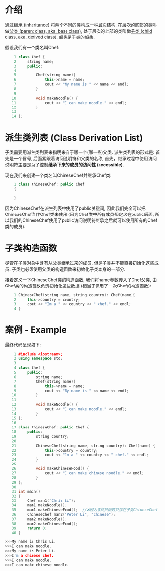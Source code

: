 # 介绍

通过<u>继承 (inheritance)</u> 将两个不同的类构成一种层次结构. 在层次的底部的类叫做<u>父类 (parent class, aka. base class)</u>, 处于层次的上部的类叫做<u>子类 (child class, aka. derived class)</u>. 超类是子类的超集.

假设我们有一个类名叫Chef:

```cpp
    1 class Chef {
    2     string name;
    3     public:
    4         
    5         Chef(string name){
    6             this->name = name;
    7             cout << "My name is " << name << endl;
    8         }
    9         
   10         void makeNoodle() {
   11             cout << "I can make noodle." << endl;
   12         }
   13 
   14 };
```

# 派生类列表 (Class Derivation List)

子类需要用派生类列表来指明来自于哪一个(哪一些)父类. 派生类列表的形式是: 首先是一个冒号, 后面紧跟着访问说明符和父类的名称, 首先，继承过程中使用访问说明符主要是为了控制**继承下来的成员的访问性 (accessible)**.

现在我们来创建一个类名叫ChineseChef并继承Chef类:

```cpp
    1 class ChineseChef: public Chef 
    {

    }
```

因为ChineseChef在派生列表中使用了public关键词, 因此我们完全可以把ChineseChef当作Chef类来使用 (因为Chef类中所有成员都定义在public后面, 所以我们的ChineseChef使用了public访问说明符继承之后就可以使用所有的Chef类的成员).

# 子类构造函数

尽管在子类对象中含有从父类继承过来的成员, 但是子类并不能直接初始化这些成员. 子类也必须使用父类的构造函数来初始化子类本身的一部分.

接着定义一下ChineseChef类的构造函数, 我们将name参数传入了Chef父类, 由Chef类的构造函数负责初始化这些数据 (相当于调用了一次Chef的构造函数):

```cpp
    1 ChineseChef(string name, string country): Chef(name){
    2     this->country = country;
    3     cout << "Im a " << country << " chef." << endl;
    4 }
```

# 案例 - Example

最终代码呈现如下:

```cpp
    1 #include <iostream>;
    2 using namespace std;
    3 
    4 class Chef {
    5     public:
    6         string name;
    7         Chef(string name){
    8             this->name = name;
    9             cout << "My name is " << name << endl;
   10         }
   11         
   12         void makeNoodle() {
   13             cout << "I can make noodle." << endl;
   14         }
   15 };
   16 
   17 class ChineseChef: public Chef {
   18     public:
   19         string country;
   20 
   21         ChineseChef(string name, string country): Chef(name) {
   22             this->country = country;
   23             cout << "Im a " << country << " chef." << endl;
   24         }
   25 
   26         void makeChineseFood() {
   27             cout << "I can make chinese noodle." << endl;
   28         }
   29 };
   30 
   31 int main()
   32 {
   33     Chef man1("Chris Li");
   34     man1.makeNoodle();
   35     man1.makeChineseFood();  //❌因为该成员函数只存在子类ChineseChef
   36     ChineseChef man2("Peter Li", "chinese");
   37     man2.makeNoodle();
   38     man2.makeChineseFood();
   39     return 0;
   40 }
```

```cpp
>>>My name is Chris Li.
>>>I can make noodle.
>>>My name is Peter Li.
>>>I'm a chinese chef.
>>>I can make noodle.
>>>I can make chinese noodle.
```
